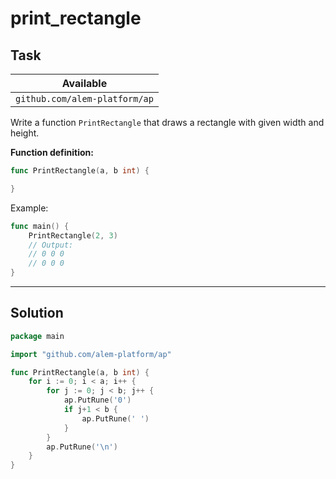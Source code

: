 # print_rectangle

## Task

| Available                     |
| ----------------------------- |
| `github.com/alem-platform/ap` |

Write a function `PrintRectangle` that draws a rectangle with given width and height.

**Function definition:**

```go
func PrintRectangle(a, b int) {

}
```

Example:

```go
func main() {
    PrintRectangle(2, 3)
    // Output:
	// 0 0 0
	// 0 0 0
}
```

---

## Solution

```go
package main

import "github.com/alem-platform/ap"

func PrintRectangle(a, b int) {
	for i := 0; i < a; i++ {
		for j := 0; j < b; j++ {
			ap.PutRune('0')
			if j+1 < b {
				ap.PutRune(' ')
			}
		}
		ap.PutRune('\n')
	}
}
```
